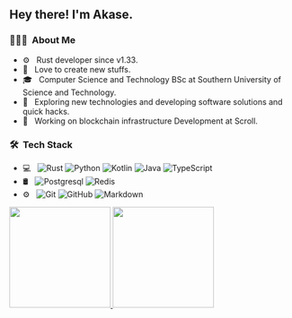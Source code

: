 <h2> Hey there! I'm Akase.</h2>

<h3> 👨🏻‍💻 &nbsp;About Me </h3>

- ⚙️ &nbsp; Rust developer since v1.33.
- 🌱 &nbsp; Love to create new stuffs.
- 🎓 &nbsp; Computer Science and Technology BSc at Southern University of Science and Technology.
- 🤔 &nbsp; Exploring new technologies and developing software solutions and quick hacks.
- 💼 &nbsp; Working on blockchain infrastructure Development at Scroll.

<h3> 🛠 &nbsp;Tech Stack</h3>

- 💻 &nbsp;
  ![Rust](https://img.shields.io/badge/-Rust-333333?style=flat&logo=Rust)
  ![Python](https://img.shields.io/badge/-Python-333333?style=flat&logo=Python)
  ![Kotlin](https://img.shields.io/badge/-Kotlin-333333?style=flat&logo=Kotlin)
  ![Java](https://img.shields.io/badge/-Java-333333?style=flat&logo=Java)
  ![TypeScript](https://img.shields.io/badge/-TypeScript-333333?style=flat&logo=TypeScript)
- 🛢 &nbsp;
  ![Postgresql](https://img.shields.io/badge/-Postgresql-333333?style=flat&logo=Postgresql)
  ![Redis](https://img.shields.io/badge/-Redis-333333?style=flat&logo=Redis)
- ⚙️ &nbsp;
  ![Git](https://img.shields.io/badge/-Git-333333?style=flat&logo=git)
  ![GitHub](https://img.shields.io/badge/-GitHub-333333?style=flat&logo=github)
  ![Markdown](https://img.shields.io/badge/-Markdown-333333?style=flat&logo=markdown)

<a href="https://github.com/lightsing">
  <img height="180em" src="https://github-readme-stats.vercel.app/api?username=lightsing&theme=buefy&show_icons=true" />
  <img height="180em" src="https://github-readme-stats.vercel.app/api/top-langs/?username=lightsing&theme=buefy&layout=compact&hide=C%2CC%2B%2B%2CGroff%2CAssembly%2CJavaScript%2CHTML%2CObjective-C" />
</a>
